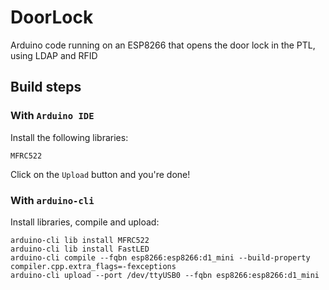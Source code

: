 # DoorLock
Arduino code running on an ESP8266 that opens the door lock in the PTL, using LDAP and RFID

## Build steps

### With `Arduino IDE`

Install the following libraries:

    MFRC522

Click on the `Upload` button and you're done!

### With `arduino-cli`
Install libraries, compile and upload:

    arduino-cli lib install MFRC522
    arduino-cli lib install FastLED
    arduino-cli compile --fqbn esp8266:esp8266:d1_mini --build-property compiler.cpp.extra_flags=-fexceptions
    arduino-cli upload --port /dev/ttyUSB0 --fqbn esp8266:esp8266:d1_mini

